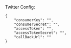 Twitter Config:

	{
	    "consumerKey": "",
	    "consumerSecret": "",
	    "accessToken": "",
	    "accessTokenSecret": "",
	    "callBackUrl": ""
	}


